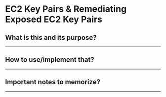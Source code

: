 # EC2 Key Pairs & Remediating Exposed EC2 Key Pairs

## What is this and its purpose?

---

## How to use/implement that?

---

## Important notes to memorize?

---
